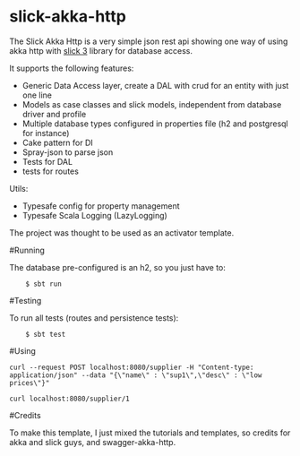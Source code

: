 # slick-akka-http
The Slick Akka Http is a very simple json rest api showing one way of using akka http with [slick 3](https://github.com/slick/slick) library for database access.


It supports the following features:

* Generic Data Access layer, create a DAL with crud for an entity with just one line
* Models as case classes and slick models, independent from database driver and profile
* Multiple database types configured in properties file (h2 and postgresql for instance)
* Cake pattern for DI
* Spray-json to parse json
* Tests for DAL
* tests for routes

Utils: 

* Typesafe config for property management
* Typesafe Scala Logging (LazyLogging)

The project was thought to be used as an activator template.

#Running

The database pre-configured is an h2, so you just have to:


        $ sbt run

#Testing

To run all tests (routes and persistence tests):


        $ sbt test

#Using

	curl --request POST localhost:8080/supplier -H "Content-type: application/json" --data "{\"name\" : \"sup1\",\"desc\" : \"low prices\"}"

	curl localhost:8080/supplier/1

#Credits

To make this template, I just mixed the tutorials and templates, so credits for akka and slick guys, and swagger-akka-http.
